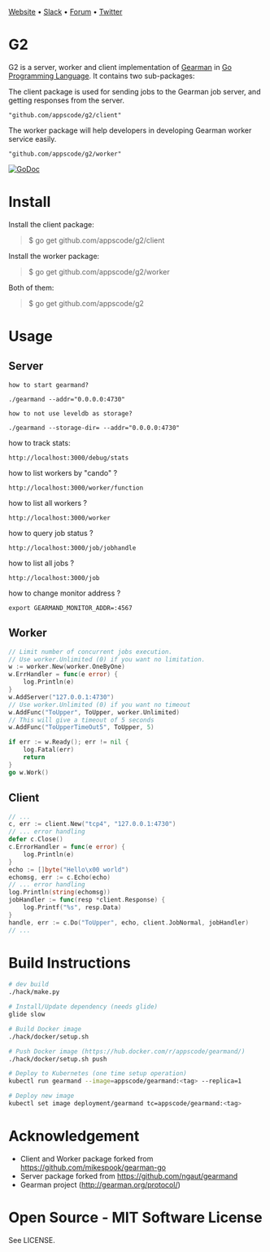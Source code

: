 [Website](https://appscode.com) • [Slack](https://appscode.slack.com) • [Forum](https://discuss.appscode.com) • [Twitter](https://twitter.com/AppsCodeHQ)

G2
==========

G2 is a server, worker and client implementation of [Gearman](http://gearman.org/) in [Go Programming Language](http://golang.org). It contains two sub-packages:

The client package is used for sending jobs to the Gearman job server,
and getting responses from the server.

	"github.com/appscode/g2/client"

The worker package will help developers in developing Gearman worker
service easily.

	"github.com/appscode/g2/worker"

[![GoDoc](https://godoc.org/github.com/appscode/g2?status.png)](https://godoc.org/github.com/appscode/g2)

Install
=======

Install the client package:

> $ go get github.com/appscode/g2/client

Install the worker package:

> $ go get github.com/appscode/g2/worker

Both of them:

> $ go get github.com/appscode/g2

Usage
=====
## Server
	how to start gearmand?

	./gearmand --addr="0.0.0.0:4730"

	how to not use leveldb as storage?

	./gearmand --storage-dir= --addr="0.0.0.0:4730"

how to track stats:

	http://localhost:3000/debug/stats

how to list workers by "cando" ?

	http://localhost:3000/worker/function

how to list all workers ?

	http://localhost:3000/worker

how to query job status ?

	http://localhost:3000/job/jobhandle

how to list all jobs ?

	http://localhost:3000/job

how to change monitor address ?

	export GEARMAND_MONITOR_ADDR=:4567

## Worker

```go
// Limit number of concurrent jobs execution.
// Use worker.Unlimited (0) if you want no limitation.
w := worker.New(worker.OneByOne)
w.ErrHandler = func(e error) {
	log.Println(e)
}
w.AddServer("127.0.0.1:4730")
// Use worker.Unlimited (0) if you want no timeout
w.AddFunc("ToUpper", ToUpper, worker.Unlimited)
// This will give a timeout of 5 seconds
w.AddFunc("ToUpperTimeOut5", ToUpper, 5)

if err := w.Ready(); err != nil {
	log.Fatal(err)
	return
}
go w.Work()
```

## Client

```go
// ...
c, err := client.New("tcp4", "127.0.0.1:4730")
// ... error handling
defer c.Close()
c.ErrorHandler = func(e error) {
	log.Println(e)
}
echo := []byte("Hello\x00 world")
echomsg, err := c.Echo(echo)
// ... error handling
log.Println(string(echomsg))
jobHandler := func(resp *client.Response) {
	log.Printf("%s", resp.Data)
}
handle, err := c.Do("ToUpper", echo, client.JobNormal, jobHandler)
// ...
```

Build Instructions
==================
```sh
# dev build
./hack/make.py

# Install/Update dependency (needs glide)
glide slow

# Build Docker image
./hack/docker/setup.sh

# Push Docker image (https://hub.docker.com/r/appscode/gearmand/)
./hack/docker/setup.sh push

# Deploy to Kubernetes (one time setup operation)
kubectl run gearmand --image=appscode/gearmand:<tag> --replica=1

# Deploy new image
kubectl set image deployment/gearmand tc=appscode/gearmand:<tag>
```

Acknowledgement
===============
 * Client and Worker package forked from https://github.com/mikespook/gearman-go
 * Server package forked from https://github.com/ngaut/gearmand
 * Gearman project (http://gearman.org/protocol/)

Open Source - MIT Software License
==================================

See LICENSE.
